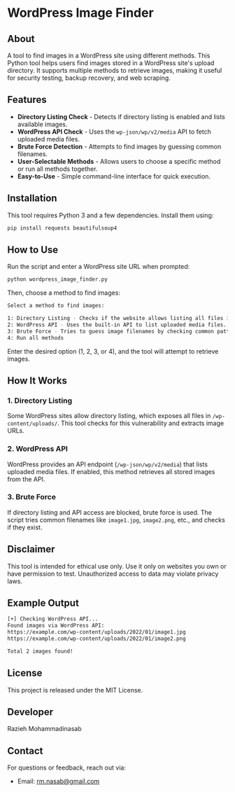 # WordPress Image Finder

## About
A tool to find images in a WordPress site using different methods. This Python tool helps users find images stored in a WordPress site's upload directory. It supports multiple methods to retrieve images, making it useful for security testing, backup recovery, and web scraping.

## Features
- **Directory Listing Check** - Detects if directory listing is enabled and lists available images.
- **WordPress API Check** - Uses the `wp-json/wp/v2/media` API to fetch uploaded media files.
- **Brute Force Detection** - Attempts to find images by guessing common filenames.
- **User-Selectable Methods** - Allows users to choose a specific method or run all methods together.
- **Easy-to-Use** - Simple command-line interface for quick execution.

## Installation
This tool requires Python 3 and a few dependencies. Install them using:

```bash
pip install requests beautifulsoup4
```

## How to Use
Run the script and enter a WordPress site URL when prompted:

```bash
python wordpress_image_finder.py
```

Then, choose a method to find images:

```bash
Select a method to find images:

1: Directory Listing - Checks if the website allows listing all files in the upload folder.
2: WordPress API - Uses the built-in API to list uploaded media files.
3: Brute Force - Tries to guess image filenames by checking common patterns.
4: Run all methods
```

Enter the desired option (1, 2, 3, or 4), and the tool will attempt to retrieve images.

## How It Works
### 1. Directory Listing
Some WordPress sites allow directory listing, which exposes all files in `/wp-content/uploads/`. This tool checks for this vulnerability and extracts image URLs.

### 2. WordPress API
WordPress provides an API endpoint (`/wp-json/wp/v2/media`) that lists uploaded media files. If enabled, this method retrieves all stored images from the API.

### 3. Brute Force
If directory listing and API access are blocked, brute force is used. The script tries common filenames like `image1.jpg`, `image2.png`, etc., and checks if they exist.

## Disclaimer
This tool is intended for ethical use only. Use it only on websites you own or have permission to test. Unauthorized access to data may violate privacy laws.

## Example Output

```bash
[+] Checking WordPress API...
Found images via WordPress API:
https://example.com/wp-content/uploads/2022/01/image1.jpg
https://example.com/wp-content/uploads/2022/01/image2.png

Total 2 images found!
```

## License

This project is released under the MIT License.



## Developer
Razieh Mohammadinasab


## Contact
For questions or feedback, reach out via:
- Email: rm.nasab@gmail.com